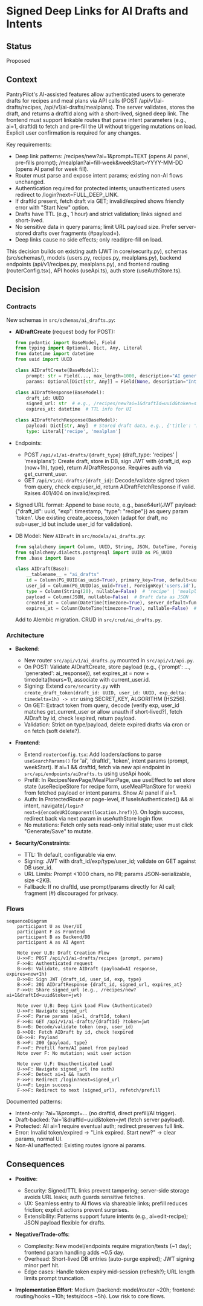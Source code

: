# Signed Deep Links for AI Drafts and Intents

## Status
Proposed

## Context
PantryPilot's AI-assisted features allow authenticated users to generate drafts for recipes and meal plans via API calls (POST /api/v1/ai-drafts/recipes, /api/v1/ai-drafts/mealplans). The server validates, stores the draft, and returns a draftId along with a short-lived, signed deep link. The frontend must support linkable routes that parse intent parameters (e.g., ai=1, draftId) to fetch and pre-fill the UI without triggering mutations on load. Explicit user confirmation is required for any changes.

Key requirements:
- Deep link patterns: /recipes/new?ai=1&prompt=TEXT (opens AI panel, pre-fills prompt); /mealplan?ai=fill-week&weekStart=YYYY-MM-DD (opens AI panel for week fill).
- Router must parse and expose intent params; existing non-AI flows unchanged.
- Authentication required for protected intents; unauthenticated users redirect to /login?next=FULL_DEEP_LINK.
- If draftId present, fetch draft via GET; invalid/expired shows friendly error with "Start New" option.
- Drafts have TTL (e.g., 1 hour) and strict validation; links signed and short-lived.
- No sensitive data in query params; limit URL payload size. Prefer server-stored drafts over fragments (#payload=).
- Deep links cause no side effects; only read/pre-fill on load.

This decision builds on existing auth (JWT in core/security.py), schemas (src/schemas/), models (users.py, recipes.py, mealplans.py), backend endpoints (api/v1/recipes.py, mealplans.py), and frontend routing (routerConfig.tsx), API hooks (useApi.ts), auth store (useAuthStore.ts).

## Decision

### Contracts
New schemas in `src/schemas/ai_drafts.py`:

- **AIDraftCreate** (request body for POST):
  ```python
  from pydantic import BaseModel, Field
  from typing import Optional, Dict, Any, Literal
  from datetime import datetime
  from uuid import UUID

  class AIDraftCreate(BaseModel):
      prompt: str = Field(..., max_length=1000, description="AI generation prompt")
      params: Optional[Dict[str, Any]] = Field(None, description="Intent-specific params, e.g., {'weekStart': '2025-09-15'}")

  class AIDraftResponse(BaseModel):
      draft_id: UUID
      signed_url: str  # e.g., /recipes/new?ai=1&draftId=uuid&token=signed_jwt
      expires_at: datetime  # TTL info for UI

  class AIDraftFetchResponse(BaseModel):
      payload: Dict[str, Any]  # Stored draft data, e.g., {'title': 'AI Recipe', 'ingredients': [...]}
      type: Literal['recipe', 'mealplan']
  ```

- Endpoints:
  - POST `/api/v1/ai-drafts/{draft_type}` (draft_type: 'recipes' | 'mealplans'): Create draft, store in DB, sign JWT with {draft_id, exp (now+1h), type}, return AIDraftResponse. Requires auth via get_current_user.
  - GET `/api/v1/ai-drafts/{draft_id}`: Decode/validate signed token from query, check exp/user_id, return AIDraftFetchResponse if valid. Raises 401/404 on invalid/expired.

- Signed URL format: Append to base route, e.g., base64url(JWT payload: {"draft_id": uuid, "exp": timestamp, "type": "recipe"}) as query param 'token'. Use existing create_access_token (adapt for draft, no sub=user_id but include user_id for validation).

- DB Model: New `AIDraft` in `src/models/ai_drafts.py`:
  ```python
  from sqlalchemy import Column, UUID, String, JSON, DateTime, ForeignKey
  from sqlalchemy.dialects.postgresql import UUID as PG_UUID
  from .base import Base

  class AIDraft(Base):
      __tablename__ = "ai_drafts"
      id = Column(PG_UUID(as_uuid=True), primary_key=True, default=uuid.uuid4)
      user_id = Column(PG_UUID(as_uuid=True), ForeignKey('users.id'), nullable=False)
      type = Column(String(20), nullable=False)  # 'recipe' | 'mealplan'
      payload = Column(JSON, nullable=False)  # Draft data as JSON
      created_at = Column(DateTime(timezone=True), server_default=func.now())
      expires_at = Column(DateTime(timezone=True), nullable=False)  # created_at + 1h
  ```
  Add to Alembic migration. CRUD in `src/crud/ai_drafts.py`.

### Architecture
- **Backend**:
  - New router `src/api/v1/ai_drafts.py` mounted in `src/api/v1/api.py`.
  - On POST: Validate AIDraftCreate, store payload (e.g., {'prompt': ..., 'generated': ai_response}), set expires_at = now + timedelta(hours=1), associate with current_user.id.
  - Signing: Extend `core/security.py` with `create_draft_token(draft_id: UUID, user_id: UUID, exp_delta: timedelta=1h) -> str` using SECRET_KEY, ALGORITHM (HS256).
  - On GET: Extract token from query, decode (verify exp, user_id matches get_current_user or allow unauth if short-lived?), fetch AIDraft by id, check !expired, return payload.
  - Validation: Strict on type/payload, delete expired drafts via cron or on fetch (soft delete?).

- **Frontend**:
  - Extend `routerConfig.tsx`: Add loaders/actions to parse `useSearchParams()` for 'ai', 'draftId', 'token', intent params (prompt, weekStart). If ai=1 && draftId, fetch via new api endpoint in `src/api/endpoints/aiDrafts.ts` using useApi hook.
  - Prefill: In RecipesNewPage/MealPlanPage, use useEffect to set store state (useRecipeStore for recipe form, useMealPlanStore for week) from fetched payload or intent params. Show AI panel if ai=1.
  - Auth: In ProtectedRoute or page-level, if !useIsAuthenticated() && ai intent, navigate(`/login?next=${encodeURIComponent(location.href)}`). On login success, redirect back via next param in useAuthStore login flow.
  - No mutations: Fetch only sets read-only initial state; user must click "Generate/Save" to mutate.

- **Security/Constraints**:
  - TTL: 1h default, configurable via env.
  - Signing: JWT with draft_id/exp/type/user_id; validate on GET against DB user_id.
  - URL Limits: Prompt <1000 chars, no PII; params JSON-serializable, size <2KB.
  - Fallback: If no draftId, use prompt/params directly for AI call; fragment (#) discouraged for privacy.

### Flows
```mermaid
sequenceDiagram
    participant U as User/UI
    participant F as Frontend
    participant B as Backend/DB
    participant A as AI Agent

    Note over U,B: Draft Creation Flow
    U->>F: POST /api/v1/ai-drafts/recipes {prompt, params}
    F->>B: Authenticated request
    B->>B: Validate, store AIDraft (payload=AI response, expires=now+1h)
    B->>B: Sign JWT {draft_id, user_id, exp, type}
    B->>F: 201 AIDraftResponse {draft_id, signed_url, expires_at}
    F->>U: Share signed_url (e.g., /recipes/new?ai=1&draftId=uuid&token=jwt)

    Note over U,B: Deep Link Load Flow (Authenticated)
    U->>F: Navigate signed_url
    F->>F: Parse params (ai=1, draftId, token)
    F->>B: GET /api/v1/ai-drafts/{draftId} ?token=jwt
    B->>B: Decode/validate token (exp, user_id)
    B->>DB: Fetch AIDraft by id, check !expired
    DB->>B: Payload
    B->>F: 200 {payload, type}
    F->>F: Prefill form/AI panel from payload
    Note over F: No mutation; wait user action

    Note over U,F: Unauthenticated Load
    U->>F: Navigate signed_url (no auth)
    F->>F: Detect ai=1 && !auth
    F->>F: Redirect /login?next=signed_url
    U->>F: Login success
    F->>F: Redirect to next (signed_url), refetch/prefill
```

Documented patterns:
- Intent-only: ?ai=1&prompt=... (no draftId, direct prefill/AI trigger).
- Draft-backed: ?ai=1&draftId=uuid&token=jwt (fetch server payload).
- Protected: All ai=1 require eventual auth; redirect preserves full link.
- Error: Invalid token/expired -> "Link expired. Start new?" -> clear params, normal UI.
- Non-AI unaffected: Existing routes ignore ai params.

## Consequences
- **Positive**:
  - Security: Signed/TTL links prevent tampering; server-side storage avoids URL leaks; auth guards sensitive fetches.
  - UX: Seamless entry to AI flows via shareable links; prefill reduces friction; explicit actions prevent surprises.
  - Extensibility: Patterns support future intents (e.g., ai=edit-recipe); JSON payload flexible for drafts.

- **Negative/Trade-offs**:
  - Complexity: New model/endpoints require migration/tests (~1 day); frontend param handling adds ~0.5 day.
  - Overhead: Short-lived DB entries (auto-purge expired); JWT signing minor perf hit.
  - Edge cases: Handle token expiry mid-session (refresh?); URL length limits prompt truncation.

- **Implementation Effort**: Medium (backend: model/router ~20h; frontend: routing/hooks ~10h; tests/docs ~5h). Low risk to core flows.
